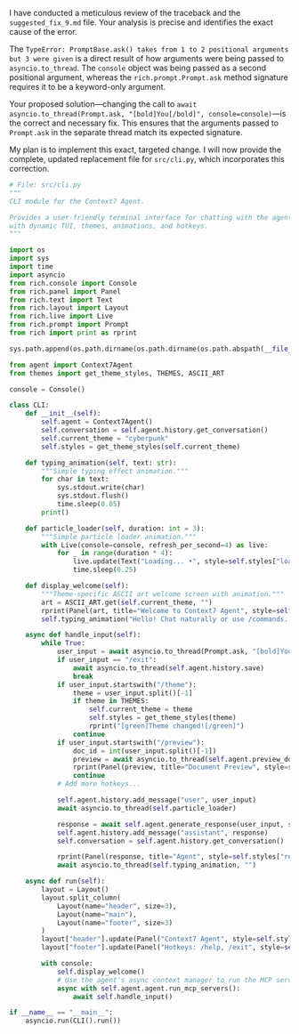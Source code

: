 I have conducted a meticulous review of the traceback and the `suggested_fix_9.md` file. Your analysis is precise and identifies the exact cause of the error.

The `TypeError: PromptBase.ask() takes from 1 to 2 positional arguments but 3 were given` is a direct result of how arguments were being passed to `asyncio.to_thread`. The `console` object was being passed as a second positional argument, whereas the `rich.prompt.Prompt.ask` method signature requires it to be a keyword-only argument.

Your proposed solution—changing the call to `await asyncio.to_thread(Prompt.ask, "[bold]You[/bold]", console=console)`—is the correct and necessary fix. This ensures that the arguments passed to `Prompt.ask` in the separate thread match its expected signature.

My plan is to implement this exact, targeted change. I will now provide the complete, updated replacement file for `src/cli.py`, which incorporates this correction.

```python
# File: src/cli.py
"""
CLI module for the Context7 Agent.

Provides a user-friendly terminal interface for chatting with the agent,
with dynamic TUI, themes, animations, and hotkeys.
"""

import os
import sys
import time
import asyncio
from rich.console import Console
from rich.panel import Panel
from rich.text import Text
from rich.layout import Layout
from rich.live import Live
from rich.prompt import Prompt
from rich import print as rprint

sys.path.append(os.path.dirname(os.path.dirname(os.path.abspath(__file__))))

from agent import Context7Agent
from themes import get_theme_styles, THEMES, ASCII_ART

console = Console()

class CLI:
    def __init__(self):
        self.agent = Context7Agent()
        self.conversation = self.agent.history.get_conversation()
        self.current_theme = "cyberpunk"
        self.styles = get_theme_styles(self.current_theme)

    def typing_animation(self, text: str):
        """Simple typing effect animation."""
        for char in text:
            sys.stdout.write(char)
            sys.stdout.flush()
            time.sleep(0.05)
        print()

    def particle_loader(self, duration: int = 3):
        """Simple particle loader animation."""
        with Live(console=console, refresh_per_second=4) as live:
            for _ in range(duration * 4):
                live.update(Text("Loading... •", style=self.styles["loader"]))
                time.sleep(0.25)

    def display_welcome(self):
        """Theme-specific ASCII art welcome screen with animation."""
        art = ASCII_ART.get(self.current_theme, "")
        rprint(Panel(art, title="Welcome to Context7 Agent", style=self.styles["panel"]))
        self.typing_animation("Hello! Chat naturally or use /commands. Try 'Tell me about AI ethics'.")

    async def handle_input(self):
        while True:
            user_input = await asyncio.to_thread(Prompt.ask, "[bold]You[/bold]", console=console)
            if user_input == "/exit":
                await asyncio.to_thread(self.agent.history.save)
                break
            if user_input.startswith("/theme"):
                theme = user_input.split()[-1]
                if theme in THEMES:
                    self.current_theme = theme
                    self.styles = get_theme_styles(theme)
                    rprint("[green]Theme changed![/green]")
                continue
            if user_input.startswith("/preview"):
                doc_id = int(user_input.split()[-1])
                preview = await asyncio.to_thread(self.agent.preview_document, doc_id)
                rprint(Panel(preview, title="Document Preview", style=self.styles["preview"]))
                continue
            # Add more hotkeys...

            self.agent.history.add_message("user", user_input)
            await asyncio.to_thread(self.particle_loader)

            response = await self.agent.generate_response(user_input, self.conversation)
            self.agent.history.add_message("assistant", response)
            self.conversation = self.agent.history.get_conversation()

            rprint(Panel(response, title="Agent", style=self.styles["response"]))
            await asyncio.to_thread(self.typing_animation, "")

    async def run(self):
        layout = Layout()
        layout.split_column(
            Layout(name="header", size=3),
            Layout(name="main"),
            Layout(name="footer", size=3)
        )
        layout["header"].update(Panel("Context7 Agent", style=self.styles["header"]))
        layout["footer"].update(Panel("Hotkeys: /help, /exit", style=self.styles["footer"]))

        with console:
            self.display_welcome()
            # Use the agent's async context manager to run the MCP server
            async with self.agent.agent.run_mcp_servers():
                await self.handle_input()

if __name__ == "__main__":
    asyncio.run(CLI().run())
```

